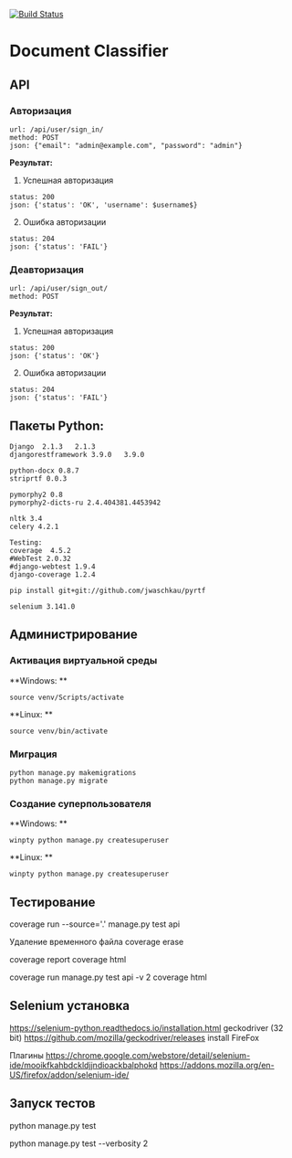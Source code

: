 [![Build Status](https://travis-ci.com/alexanderzot/DocumentClassifierTesting.svg?branch=master)](https://travis-ci.com/alexanderzot/DocumentClassifierTesting)

# Document Classifier

## API

### Авторизация
```
url: /api/user/sign_in/
method: POST
json: {"email": "admin@example.com", "password": "admin"}
```

**Результат:**

1. Успешная авторизация
```
status: 200
json: {'status': 'OK', 'username': $username$}
```
2. Ошибка авторизации
```
status: 204
json: {'status': 'FAIL'}
```

### Деавторизация
```
url: /api/user/sign_out/
method: POST
```

**Результат:**

1. Успешная авторизация
```
status: 200
json: {'status': 'OK'}
```
2. Ошибка авторизации
```
status: 204
json: {'status': 'FAIL'}
```





## Пакеты Python:
```ssh
Django	2.1.3	2.1.3
djangorestframework	3.9.0	3.9.0

python-docx 0.8.7
striprtf 0.0.3

pymorphy2 0.8
pymorphy2-dicts-ru 2.4.404381.4453942

nltk 3.4
celery 4.2.1

Testing:
coverage  4.5.2
#WebTest 2.0.32
#django-webtest 1.9.4
django-coverage 1.2.4

pip install git+git://github.com/jwaschkau/pyrtf

selenium 3.141.0

```





## Администрирование

### Активация виртуальной среды
**Windows: **
```
source venv/Scripts/activate
```

**Linux: **
```
source venv/bin/activate
```

### Миграция
```
python manage.py makemigrations
python manage.py migrate
```

### Создание суперпользователя
**Windows: **

```ssh
winpty python manage.py createsuperuser
```

**Linux: **

```ssh
winpty python manage.py createsuperuser
```

## Тестирование

coverage run --source='.' manage.py test api

Удаление временного  файла
coverage erase

coverage report
coverage html


coverage run manage.py test api -v 2
coverage html

## Selenium установка

https://selenium-python.readthedocs.io/installation.html
geckodriver (32 bit) https://github.com/mozilla/geckodriver/releases
install FireFox

Плагины
https://chrome.google.com/webstore/detail/selenium-ide/mooikfkahbdckldjjndioackbalphokd
https://addons.mozilla.org/en-US/firefox/addon/selenium-ide/


## Запуск тестов
python manage.py test

python manage.py test --verbosity 2
